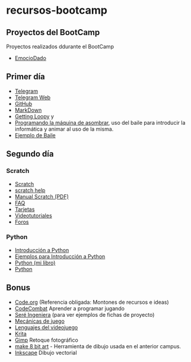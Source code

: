# recursos-bootcamp

## Proyectos del BootCamp

Proyectos realizados ddurante el BootCamp

- [EmocioDado](https://github.com/albala5/EmocioDado)


## Primer día

- [Telegram](https://telegram.org/)
- [Telegram Web](https://web.telegram.org/#/login)
- [GitHub](https://github.com/)
- [MarkDown](http://psicobyte.github.io/markdown_slides/#/)
- [Getting Loopy](https://code.org/curriculum/course1/12/Teacher) y
- [Programando la máquina de asombrar](https://medium.com/@jjmerelo/pogramemos-la-m%C3%A1quina-de-asombrar-b0a96a5709e9), uso del baile para introducir la informática y animar al uso de la misma.
- [Ejemplo de Baile](https://code.org/curriculum/course1/12/Activity12-GettingLoopy.pdf)

## Segundo día

### Scratch

- [Scratch](https://scratch.mit.edu)
- [scratch help](https://scratch.mit.edu/help/)
- [Manual Scratch (PDF)](http:cdn.scratch.mit.edu/scratchr2/static/__a1d7466d7c597881e31fc0bbf25e80d3__/pdfs/help/Getting-Started-Guide-Scratch2.pdf)
- [FAQ](https/scratch.mit.edu/info/faq)
- [Tarjetas](https://scratch.mit.edu/info/cards)
- [Videotutoriales](htps//scratch.mit.edu/help/videos/)
- [Foros](https://scratch.mit.edu/discuss/)


### Python

- [Introducción a Python](http://www.psicobyte.com/descargas/taller_python.pdf)
- [Ejemplos para Introducción a Python](http://www.psicobyte.com/descargas/ejemplos_taller_python.zip)
- [Python (mi libro)](https://www.amazon.es/Phyton-HINOJOSA-GUTIERREZ-ANGEL-PABLO/dp/8499646115/ref=sr_1_1?ie=UTF8&qid=1475231910&sr=8-1&keywords=python+paso+a+paso)
- [Python](https://www.python.org/)

## Bonus

- [Code.org](https://code.org/) (Referencia obligada: Montones de recursos e ideas)
- [CodeCombat](https://codecombat.com/) Aprender a programar jugando
- [Seré Ingeniera](https://github.com/oslugr/2017sereingeniera) (para ver ejemplos de fichas de proyecto)
- [Mecánicas de juego](https://es.slideshare.net/tongoxcore/7-mecnicas-de-juego)
- [Lenguajes del videojuego](http://www.intothegames.com/los-lenguajes-del-videojuego/)
- [Krita](https://krita.org/en/) 
- [Gimp](https://www.gimp.org/) Retoque fotográfico
- [make 8 bit art](https://make8bitart.com/) - Herramienta de dibujo usada en el anterior campus.
- [Inkscape](https://inkscape.org/en/) Dibujo vectorial



